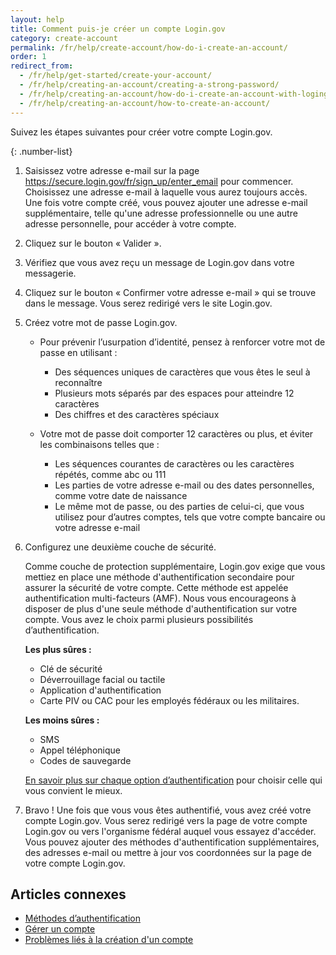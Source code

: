 ```yaml
---
layout: help
title: Comment puis-je créer un compte Login.gov
category: create-account
permalink: /fr/help/create-account/how-do-i-create-an-account/
order: 1
redirect_from:
  - /fr/help/get-started/create-your-account/
  - /fr/help/creating-an-account/creating-a-strong-password/
  - /fr/help/creating-an-account/how-do-i-create-an-account-with-logingov/
  - /fr/help/creating-an-account/how-to-create-an-account/
---
```


Suivez les étapes suivantes pour créer votre compte Login.gov.

{: .number-list}

1. Saisissez votre adresse e-mail sur la page <https://secure.login.gov/fr/sign_up/enter_email> pour commencer.
   Choisissez une adresse e-mail à laquelle vous aurez toujours accès. Une fois votre compte créé, vous pouvez ajouter une adresse e-mail supplémentaire, telle qu'une adresse professionnelle ou une autre adresse personnelle, pour accéder à votre compte.

2. Cliquez sur le bouton « Valider ».

3. Vérifiez que vous avez reçu un message de Login.gov dans votre messagerie.

4. Cliquez sur le bouton « Confirmer votre adresse e-mail » qui se trouve dans le message. Vous serez redirigé vers le site Login.gov.

5. Créez votre mot de passe Login.gov.

   * Pour prévenir l’usurpation d’identité, pensez à renforcer votre mot de passe en utilisant :
     * Des séquences uniques de caractères que vous êtes le seul à reconnaître
     * Plusieurs mots séparés par des espaces pour atteindre 12 caractères
     * Des chiffres et des caractères spéciaux

   * Votre mot de passe doit comporter 12 caractères ou plus, et éviter les combinaisons telles que :
     * Les séquences courantes de caractères ou les caractères répétés, comme abc ou 111
     * Les parties de votre adresse e-mail ou des dates personnelles, comme votre date de naissance
     * Le même mot de passe, ou des parties de celui-ci, que vous utilisez pour d’autres comptes, tels que votre compte bancaire ou votre adresse e-mail

6. Configurez une deuxième couche de sécurité.

   Comme couche de protection supplémentaire, Login.gov exige que vous mettiez en place une méthode d'authentification secondaire pour assurer la sécurité de votre compte. Cette méthode est appelée authentification multi-facteurs (AMF).
   Nous vous encourageons à disposer de plus d'une seule méthode d'authentification sur votre compte. Vous avez le choix parmi plusieurs possibilités d’authentification.

   **Les plus sûres :**
   * Clé de sécurité
   * Déverrouillage facial ou tactile
   * Application d'authentification
   * Carte PIV ou CAC pour les employés fédéraux ou les militaires.

   **Les moins sûres :**
   * SMS
   * Appel téléphonique
   * Codes de sauvegarde

   [En savoir plus sur chaque option d’authentification](/fr/help/get-started/authentication-methods/) pour choisir celle qui vous convient le mieux.

7. Bravo ! Une fois que vous vous êtes authentifié, vous avez créé votre compte Login.gov.
   Vous serez redirigé vers la page de votre compte Login.gov ou vers l'organisme fédéral auquel vous essayez d'accéder. Vous pouvez ajouter des méthodes d'authentification supplémentaires, des adresses e-mail ou mettre à jour vos coordonnées sur la page de votre compte Login.gov.


## Articles connexes

* [Méthodes d’authentification](/fr/help/create-account/authentication-methods/)
* [Gérer un compte](/fr/help/manage-your-account/overview/)
* [Problèmes liés à la création d'un compte](/fr/help/create-account/issues-creating-an-account/)
